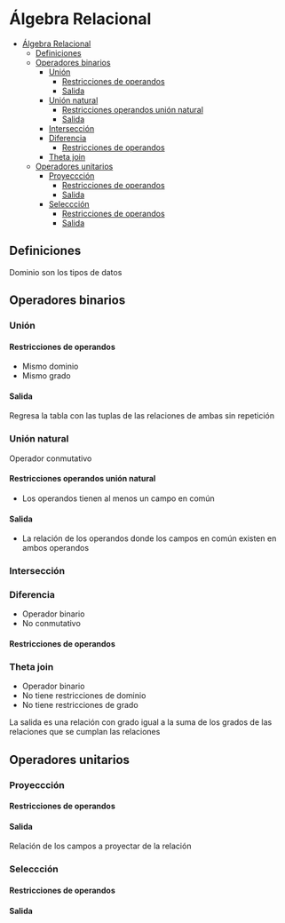 # Álgebra Relacional

- [Álgebra Relacional](#álgebra-relacional)
  - [Definiciones](#definiciones)
  - [Operadores binarios](#operadores-binarios)
    - [Unión](#unión)
      - [Restricciones de operandos](#restricciones-de-operandos)
      - [Salida](#salida)
    - [Unión natural](#unión-natural)
      - [Restricciones operandos unión natural](#restricciones-operandos-unión-natural)
      - [Salida](#salida-1)
    - [Intersección](#intersección)
    - [Diferencia](#diferencia)
      - [Restricciones de operandos](#restricciones-de-operandos-1)
    - [Theta join](#theta-join)
  - [Operadores unitarios](#operadores-unitarios)
    - [Proyeccción](#proyeccción)
      - [Restricciones de operandos](#restricciones-de-operandos-2)
      - [Salida](#salida-2)
    - [Seleccción](#seleccción)
      - [Restricciones de operandos](#restricciones-de-operandos-3)
      - [Salida](#salida-3)

## Definiciones

Dominio son los tipos de datos

## Operadores binarios

### Unión

#### Restricciones de operandos

- Mismo dominio
- Mismo grado

#### Salida

Regresa la tabla con las tuplas de las relaciones de ambas sin repetición

### Unión natural

Operador conmutativo

#### Restricciones operandos unión natural

- Los operandos tienen al menos un campo en común

#### Salida

- La relación de los operandos donde los campos en común existen en ambos operandos


### Intersección



### Diferencia

- Operador binario
- No conmutativo

#### Restricciones de operandos

### Theta join

- Operador binario
- No tiene restricciones de dominio
- No tiene restricciones de grado

La salida es una relación con grado igual a la suma de los grados de las relaciones que se cumplan las relaciones 

## Operadores unitarios

### Proyeccción

#### Restricciones de operandos

#### Salida

Relación de los campos a proyectar de la relación

### Seleccción

#### Restricciones de operandos

#### Salida
